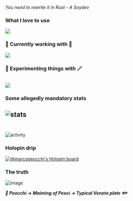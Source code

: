 *You need to rewrite it in Rust*
*- A Soydev*

### What I love to use

[![](https://skillicons.dev/icons?i=go,typescript)](https://skillicons.dev)

          
### 🐓 Currently working with 🐓

[![](https://skillicons.dev/icons?i=flutter,java,spring,angular)](https://skillicons.dev)

### 🧙 Experimenting things with 🪄

[![](https://skillicons.dev/icons?i=nix)](https://skillicons.dev)
---    
### Some allegedly mandatory stats
![stats](https://github-readme-stats.vercel.app/api/top-langs?username=marcopiovanello&show_icons=true&locale=en&layout=compact)
<br><br/>
---

![activity](https://spotify-recently-played-readme.vercel.app/api?user=fsa30toge60lrw4vg0uicutfk)

### Holopin drip
[![@marcopeocchi's Holopin board](https://holopin.io/api/user/board?user=marcopeocchi)](https://holopin.io/@marcopeocchi)

### The truth
![image](https://github.com/user-attachments/assets/c76ccede-081b-4caa-8e1a-fea48f529e56)

***🌊 Peocchi -> Maiming of Peoci -> Typical Veneto plate 🐟***
